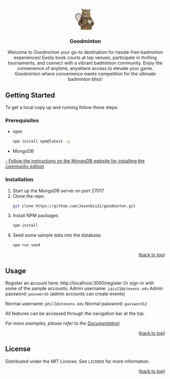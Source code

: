 <a name="readme-top"></a>


<!-- PROJECT LOGO -->
<br />
<div align="center">
  <a href="https://github.com/JasonQiu21/goodminton">
    <img src="public/images/cat.jpg" alt="Logo" width="80" height="80">
  </a>

<h3 align="center">Goodminton</h3>

  <p align="center">
    Welcome to Goodminton your go-to destination for hassle-free badminton experiences! Easily book courts at top venues, participate in thrilling tournaments, and connect with a vibrant badminton community. Enjoy the convenience of anytime, anywhere access to elevate your game. Goodminton where convenience meets competition for the ultimate badminton bliss!
  </p>
</div>


<!-- GETTING STARTED -->
## Getting Started

To get a local copy up and running follow these steps.

### Prerequisites

* npm
  ```sh
  npm install npm@latest -g
  ```
* MongoDB
<a href="https://www.mongodb.com/docs/manual/administration/install-community/">
  - Follow the instructions on the MongoDB website for installing the community edition
</a>

### Installation

1. Start up the MongoDB server on port 27017
2. Clone the repo
   ```sh
   git clone https://github.com/JasonQiu21/goodminton.git
   ```
3. Install NPM packages
   ```sh
   npm install
   ```
4. Seed some sample data into the database.
   ```sh
   npm run seed
   ```

<p align="right">(<a href="#readme-top">back to top</a>)</p>



<!-- USAGE EXAMPLES -->
## Usage

Register an account here: http://localhost:3000/register
Or sign-in with some of the sample accounts:
Admin username: `jqiu21@stevens.edu`
Admin password: `password1`
(admin accounts can create events)

Normal username:  `phill@stevens.edu`
Normal password:  `password12`

All features can be accessed through the navigation bar at the top.

_For more examples, please refer to the [Documentation](https://example.com)_

<p align="right">(<a href="#readme-top">back to top</a>)</p>



<!-- LICENSE -->
## License

Distributed under the MIT License. See `LICENSE` for more information.

<p align="right">(<a href="#readme-top">back to top</a>)</p>